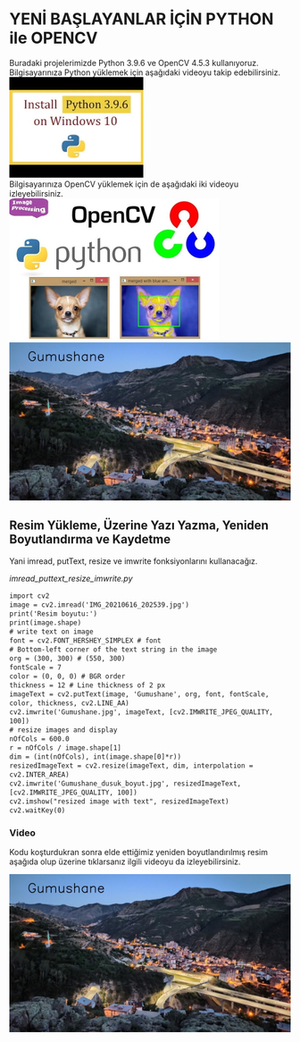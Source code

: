 # YENİ BAŞLAYANLAR İÇİN PYTHON ile OPENCV
Buradaki projelerimizde Python 3.9.6 ve OpenCV 4.5.3 kullanıyoruz. Bilgisayarınıza Python yüklemek için aşağıdaki videoyu takip edebilirsiniz.</br>
[![IMAGE ALT TEXT HERE](figure/install-python.jpg)](https://youtu.be/QmLXzB3N5pM)</br>
Bilgisayarınıza OpenCV yüklemek için de aşağıdaki iki videoyu izleyebilirsiniz.</br>
[![IMAGE ALT TEXT HERE](figure/opencv-python-resized.jpg)](https://youtu.be/aavhf3C9SlE)</br>
[![IMAGE ALT TEXT HERE](figure/Gumushane_dusuk_boyut.jpg)](https://youtu.be/-OiJgg3pnYI)</br>
## Resim Yükleme, Üzerine Yazı Yazma, Yeniden Boyutlandırma ve Kaydetme
Yani imread, putText, resize ve imwrite fonksiyonlarını kullanacağız.

*imread_puttext_resize_imwrite.py*
```
import cv2
image = cv2.imread('IMG_20210616_202539.jpg')
print('Resim boyutu:')
print(image.shape)
# write text on image
font = cv2.FONT_HERSHEY_SIMPLEX # font
# Bottom-left corner of the text string in the image
org = (300, 300) # (550, 300) 
fontScale = 7
color = (0, 0, 0) # BGR order
thickness = 12 # Line thickness of 2 px
imageText = cv2.putText(image, 'Gumushane', org, font, fontScale, color, thickness, cv2.LINE_AA)
cv2.imwrite('Gumushane.jpg', imageText, [cv2.IMWRITE_JPEG_QUALITY, 100])
# resize images and display
nOfCols = 600.0
r = nOfCols / image.shape[1]
dim = (int(nOfCols), int(image.shape[0]*r))
resizedImageText = cv2.resize(imageText, dim, interpolation = cv2.INTER_AREA)
cv2.imwrite('Gumushane_dusuk_boyut.jpg', resizedImageText, [cv2.IMWRITE_JPEG_QUALITY, 100])
cv2.imshow("resized image with text", resizedImageText)
cv2.waitKey(0)
```
### Video
Kodu koşturdukran sonra elde ettiğimiz yeniden boyutlandırılmış resim aşağıda olup üzerine tıklarsanız ilgili videoyu da izleyebilirsiniz.

[![IMAGE ALT TEXT HERE](figure/Gumushane_dusuk_boyut.jpg)](https://www.youtube.com/watch?v=-OiJgg3pnYI)
